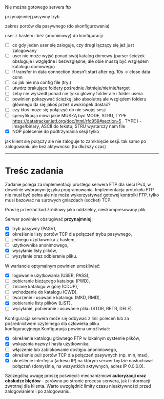 Nie można gotowego servera ftp

przynajmniej pasywny tryb

zakres portów dla pasywnego (do skonfigurowania)

user z hasłem i bez (anonimowy) do konfiguracji

- [ ] co gdy jeden user się zaloguje, czy drugi łączący się jeż just zalogowany
- [ ] user nie może wyjść ponad swój katalog domowy (parser ścieżek obsługuje i względne i bezwzględne, ale obie muszą być względem katalogu domowego)
- [ ] if transfer in data connection doesn't start after eg. 10s -> close data conn
- [ ] co jak nie ma config file (try:)
- [ ] utwórz brakujące foldery pośrednie /istnieje/nie/nie/target
- [ ] żeby nie wyszedł ponad nie tylko główny folder ale i folder usera
- [ ] powinien pokazywać ścieżkę jako absolutną ale względem folderu głównego
      da się jakoś przez dwukropek dostać?
- [ ] czy ktoś może się połączyć do nie swojej sesji
- [ ] specyfikacja mówi jakie MUSZĄ być MODE, STRU, TYPE https://datatracker.ietf.org/doc/html/rfc959#section-5 . TYPE I - image/binary, ASCII do tekstu; STRU wystarczy nam file
- [x] NOP polecenie do podtrzymania sesji tylko

jak klient się połączy ale nie zaloguje to zamknięcie sesji.
tak samo po zalogowaniu ale bez aktywności (tu dłuższy czas)

---

# Treśc zadania

Zadanie polega za implementacji prostego serwera FTP dla sieci IPv4, w dowolnie wybranym języku programowania. Implementacja protokołu FTP nie musi być pełna ale nie może wykorzystywać gotowej kontrolki FTP, tylko musi bazować na surowych gniazdach (socket) TCP.

Proszę przesłać kod źródłowy jako oddzielny, nieskompresowany plik.

Serwer powinien obsługiwać **przynajmniej**:

- [x] tryb pasywny (PASV),
- [x] określenie listy portów TCP dla połączeń trybu pasywnego,
- [ ] jednego użytkownika z hasłem,
- [ ] użytkownika anonimowego,
- [x] wysyłanie listy plików,
- [ ] wysyłanie oraz odbieranie pliku.

W wariancie optymalnym powinien umożliwiać:

- [x] logowanie użytkowania (USER, PASS),
- [ ] pobieranie bieżącego katalogu (PWD),
- [ ] zmianę katalogu w górę (CDUP),
- [ ] wchodzenie do katalogu (CWD),
- [ ] tworzenie i usuwanie katalogu (MKD, RMD),
- [x] pobieranie listy plików (LIST),
- [ ] wysyłanie, pobieranie i usuwanie pliku (STOR, RETR, DELE).

Konfiguracja serwera może się odbywać z linii poleceń lub za pośrednictwem czytelnego dla człowieka pliku konfiguracyjnego.Konfiguracja powinna umożliwiać:

- [x] określenie katalogu głównego FTP w lokalnym systemie plików,
- [x] wskazania nazwy i hasła użytkownika,
- [ ] włączenie lub zablokowanie dostępu anonimowego,
- [x] określenie puli portów TCP dla połączeń pasywnych (np. min, max),
- [x] określenie interfejsu (adresu IP) na którym serwer będzie nasłuchiwał połączeń (domyślnie, na wszystkich aktywnych, adres IP 0.0.0.0).

Szczególną uwagę proszę poświęcić mechanizmowi **autoryzacji oraz obsłudze błędów** - zarówno po stronie procesu serwera, jak i informacji zwrotnej dla klienta. Warto uwzględnić limity czasu nieaktywności przed zalogowaniem i po zalogowaniu.
